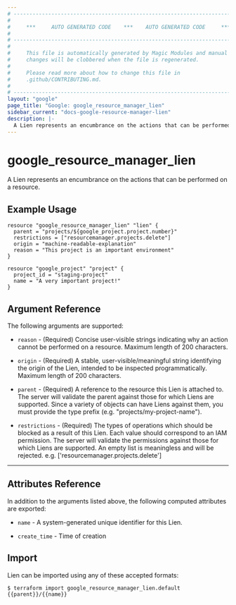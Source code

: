 ```yaml
---
# ----------------------------------------------------------------------------
#
#     ***     AUTO GENERATED CODE    ***    AUTO GENERATED CODE     ***
#
# ----------------------------------------------------------------------------
#
#     This file is automatically generated by Magic Modules and manual
#     changes will be clobbered when the file is regenerated.
#
#     Please read more about how to change this file in
#     .github/CONTRIBUTING.md.
#
# ----------------------------------------------------------------------------
layout: "google"
page_title: "Google: google_resource_manager_lien"
sidebar_current: "docs-google-resource-manager-lien"
description: |-
  A Lien represents an encumbrance on the actions that can be performed on a resource.
---
```


# google\_resource\_manager\_lien

A Lien represents an encumbrance on the actions that can be performed on a resource.


## Example Usage

```hcl
resource "google_resource_manager_lien" "lien" {
  parent = "projects/${google_project.project.number}"
  restrictions = ["resourcemanager.projects.delete"]
  origin = "machine-readable-explanation"
  reason = "This project is an important environment"
}

resource "google_project" "project" {
  project_id = "staging-project"
  name = "A very important project!"
}
```

## Argument Reference

The following arguments are supported:


* `reason` -
  (Required)
  Concise user-visible strings indicating why an action cannot be performed
  on a resource. Maximum length of 200 characters.

* `origin` -
  (Required)
  A stable, user-visible/meaningful string identifying the origin
  of the Lien, intended to be inspected programmatically. Maximum length of
  200 characters.

* `parent` -
  (Required)
  A reference to the resource this Lien is attached to.
  The server will validate the parent against those for which Liens are supported.
  Since a variety of objects can have Liens against them, you must provide the type
  prefix (e.g. "projects/my-project-name").

* `restrictions` -
  (Required)
  The types of operations which should be blocked as a result of this Lien.
  Each value should correspond to an IAM permission. The server will validate
  the permissions against those for which Liens are supported.  An empty
  list is meaningless and will be rejected.
  e.g. ['resourcemanager.projects.delete']


- - -



## Attributes Reference

In addition to the arguments listed above, the following computed attributes are exported:


* `name` -
  A system-generated unique identifier for this Lien.

* `create_time` -
  Time of creation



## Import

Lien can be imported using any of these accepted formats:

```
$ terraform import google_resource_manager_lien.default {{parent}}/{{name}}
```
